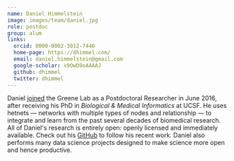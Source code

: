 ```yaml
---
name: Daniel Himmelstein
image: images/team/daniel.jpg
role: postdoc
group: alum
links:
  orcid: 0000-0002-3012-7446
  home-page: https://dhimmel.com/
  email: daniel.himmelstein@gmail.com
  google-scholar: x9OwD9oAAAAJ
  github: dhimmel
  twitter: dhimmel
---
```


Daniel [joined](https://www.youtube.com/watch?v=goIOtEpE8Lc) the Greene Lab as a Postdoctoral Researcher in June 2016, after receiving his PhD in _Biological & Medical Informatics_ at UCSF.
He uses hetnets — networks with multiple types of nodes and relationship — to integrate and learn from the past several decades of biomedical research.
All of Daniel's research is entirely open: openly licensed and immediately available.
Check out his [GitHub](https://github.com/dhimmel/) to follow his recent work.
Daniel also performs many data science projects designed to make science more open and hence productive.
